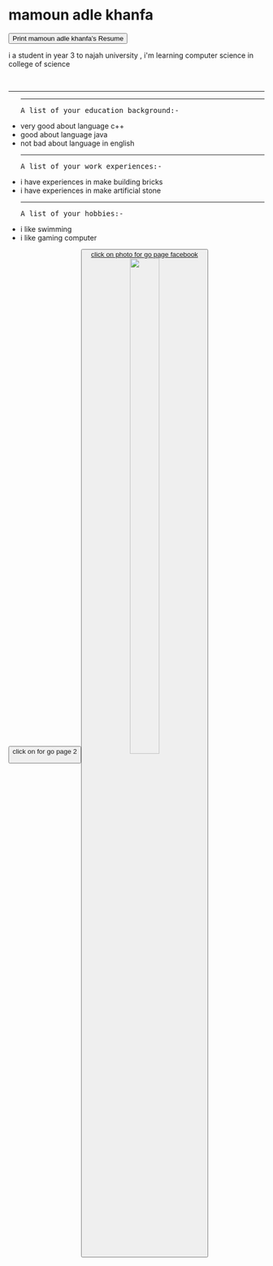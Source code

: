 
<!DOCTYPE>
<html>
<head>
<meta name="viewport" content="width=device-width, initial-scale=1.0">
<link rel="stylesheet" href ="style.css">
</head>
<body>
<title>
mamoun adle
</title>

<style>
li.new1:hover {
color:green
}
pre.new2:hover {
color:green
}
</style>



<h1 onclick="alert ('Welcome to mamoun site, please let me know if you have any questions') ">
mamoun adle khanfa
</h1>

<button onclick="window.print()">Print mamoun adle khanfa’s Resume</button>
 
<p>i a student in year 3 to najah university , i'm learning computer science in college of science</p>
<br><hr>
<p>

</p>
<ul>
<hr>
<pre>A list of your education background:-</pre>
<li>  very good about language c++  </li>
<li> good about language java</li>
<li> not bad about language in english </li>

<hr>


<div>
<pre class ="new2">A list of your work experiences:-</pre>
<li class="new1" >i have experiences in make building bricks </li>
<li class="new1" > i have experiences in make artificial stone </li>

</div>
<hr>
<pre>A list of your hobbies:- </pre>
<li> i like swimming </li>
<li> i like gaming computer </li>
</ul>

<a herf="https://mamoun-adle.github.io/page2.html"><button>click on for go page 2 </a>



<script type="text/javascript">window["_gaUserPrefs"] = { ioo : function() { return true; } }</script>


<a href="https://www.facebook.com/mamounadleKhanfa"><button>click on photo for go page facebook
<img src="https://scontent.fjrs1-2.fna.fbcdn.net/v/t1.6435-9/129230768_2704938953089688_4310434584620030910_n.jpg?_nc_cat=102&ccb=1-3&_nc_sid=09cbfe&_nc_ohc=uZZsb25w0SoAX8QujdT&_nc_ht=scontent.fjrs1-2.fna&oh=97d58a6ac22d05ae0cda0b96d6f38075&oe=60963AE3" style = "width:50%">
</a>


</body>
</html>
